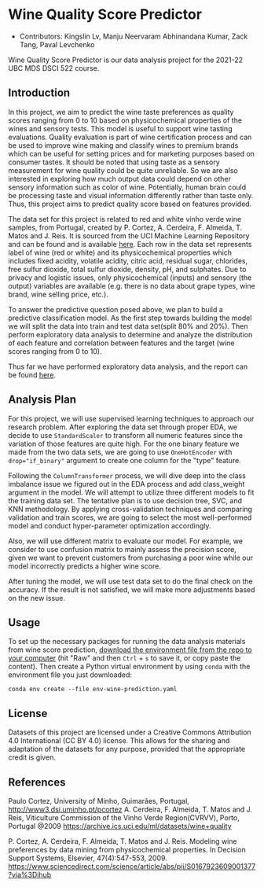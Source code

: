 # Wine Quality Score Predictor

-   Contributors: Kingslin Lv, Manju Neervaram Abhinandana Kumar, Zack Tang, Paval Levchenko

Wine Quality Score Predictor is our data analysis project for the 2021-22 UBC MDS DSCI 522 course.

## Introduction

In this project, we aim to predict the wine taste preferences as quality scores ranging from 0 to 10 based on physicochemical properties of the wines and sensory tests. This model is useful to support wine tasting evaluations. Quality evaluation is part of wine certification process and can be used to improve wine making and classify wines to premium brands which can be useful for setting prices and for marketing purposes based on consumer tastes. It should be noted that using taste as a sensory measurement for wine quality could be quite unreliable. So we are also interested in exploring how much output data could depend on other sensory information such as color of wine. Potentially, human brain could be processing taste and visual information differently rather than taste only. Thus, this project aims to predict quality score based on features provided. 

The data set for this project is related to red and white vinho verde wine samples, from Portugal, created by P. Cortez, A. Cerdeira, F. Almeida, T. Matos and J. Reis. It is sourced from the UCI Machine Learning Repository and can be found and is available [here](https://archive.ics.uci.edu/ml/datasets/wine+quality). Each row in the data set represents label of wine (red or white) and its physicochemical properties which includes fixed acidity, volatile acidity, citric acid, residual sugar, chlorides, free sulfur dioxide, total sulfur dioxide, density, pH, and sulphates. Due to privacy and logistic issues, only physicochemical (inputs) and sensory (the output) variables are available (e.g. there is no data about grape types, wine brand, wine selling price, etc.).

To answer the predictive question posed above, we plan to build a predictive classification model. As the first step towards building the model we will split the data into train and test data set(split 80% and 20%). Then perform exploratory data analysis to determine and analyze the distribution of each feature and correlation between features and the target (wine scores ranging from 0 to 10).

Thus far we have performed exploratory data analysis, and the report can be found [here](https://github.com/UBC-MDS/DSCI_522_Group19_Wine_Quality_Score_Predictor/blob/main/src/Wine_Score_EDA.ipynb).
  
## Analysis Plan

For this project, we will use supervised learning techniques to approach our research problem. After exploring the data set through proper EDA, we decide to use `StandardScaler` to transform all numeric features since the variation of those features are quite high. For the one binary feature we made from the two data sets, we are going to use `OneHotEncoder` with `drop="if_binary"` argument to create one column for the "type" feature.
  
Following the `ColumnTransformer` process, we will dive deep into the class imbalance issue we figured out in the EDA process and add class_weight argument in the model. We will attempt to utilize three different models to fit the training data set. The tentative plan is to use decision tree, SVC, and KNN methodology. By applying cross-validation techniques and comparing validation and train scores, we are going to select the most well-performed model and conduct hyper-parameter optimization accordingly. 
  
Also, we will use different matrix to evaluate our model. For example, we consider to use confusion matrix to mainly assess the precision score, given we want to prevent customers from purchasing a poor wine while our model incorrectly predicts a higher wine score. 
  
After tuning the model, we will use test data set to do the final check on the accuracy. If the result is not satisfied, we will make more adjustments based on the new issue. 
  
## Usage

To set up the necessary packages for running the data analysis materials from wine score prediction,
[download the environment file from the repo to your computer](https://github.com/UBC-MDS/DSCI_522_Group19_Wine_Quality_Score_Predictor/blob/main/env-wine-prediction.yaml)
(hit "Raw" and then `Ctrl` + `s` to save it, or copy paste the content).
Then create a Python virtual environment by using `conda` with the environment file you just downloaded:

```
conda env create --file env-wine-prediction.yaml
```
  
## License

Datasets of this project are licensed under a Creative Commons Attribution 4.0 International (CC BY 4.0) license. This allows for the sharing and adaptation of the datasets for any purpose, provided that the appropriate credit is given.

## References

Paulo Cortez, University of Minho, Guimarães, Portugal, <http://www3.dsi.uminho.pt/pcortez> A. Cerdeira, F. Almeida, T. Matos and J. Reis, Viticulture Commission of the Vinho Verde Region(CVRVV), Porto, Portugal @2009 <https://archive.ics.uci.edu/ml/datasets/wine+quality>

P. Cortez, A. Cerdeira, F. Almeida, T. Matos and J. Reis. Modeling wine preferences by data mining from physicochemical properties. In Decision Support Systems, Elsevier, 47(4):547-553, 2009. https://www.sciencedirect.com/science/article/abs/pii/S0167923609001377?via%3Dihub
